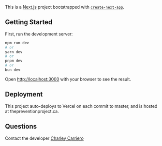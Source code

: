 This is a [Next.js](https://nextjs.org/) project bootstrapped with [`create-next-app`](https://github.com/vercel/next.js/tree/canary/packages/create-next-app).

## Getting Started

First, run the development server:

```bash
npm run dev
# or
yarn dev
# or
pnpm dev
# or
bun dev
```

Open [http://localhost:3000](http://localhost:3000) with your browser to see the result.


## Deployment

This project auto-deploys to Vercel on each commit to master, and is hosted at thepreventionproject.ca.

## Questions

Contact the developer
[Charley Carriero](https://github.com/charcarr)

